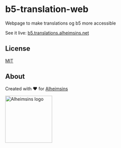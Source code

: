 # b5-translation-web

Webpage to make translations og b5 more accessible

See it live: [b5.translations.alheimsins.net](https://b5.translations.alheimsins.net/)

## License

[MIT](LICENSE)

## About

Created with ❤ for [Alheimsins](https://alheimsins.net)

<img src="https://image.ibb.co/dPH08G/logo_black.png" alt="Alheimsins logo" height="150px" width="150px" />
